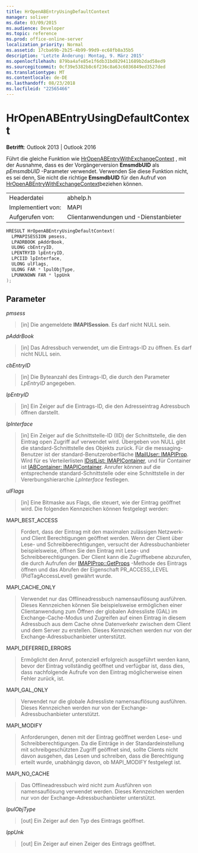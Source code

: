 ```yaml
---
title: HrOpenABEntryUsingDefaultContext
manager: soliver
ms.date: 03/09/2015
ms.audience: Developer
ms.topic: reference
ms.prod: office-online-server
localization_priority: Normal
ms.assetid: 17cba69b-2b25-4b99-99d9-ec68fb8a35b5
description: 'Letzte Änderung: Montag, 9. März 2015'
ms.openlocfilehash: 879ba4afe85e1f6db31bd829411689b2dad58ed9
ms.sourcegitcommit: 0cf39e5382b8c6f236c8a63c6036849ed3527ded
ms.translationtype: MT
ms.contentlocale: de-DE
ms.lasthandoff: 08/23/2018
ms.locfileid: "22565466"
---
```

# <a name="hropenabentryusingdefaultcontext"></a>HrOpenABEntryUsingDefaultContext

  
  
**Betrifft**: Outlook 2013 | Outlook 2016 
  
Führt die gleiche Funktion wie [HrOpenABEntryWithExchangeContext](hropenabentrywithexchangecontext.md) , mit der Ausnahme, dass es der Vorgängerversion **EmsmdbUID** als _pEmsmdbUID_ -Parameter verwendet. Verwenden Sie diese Funktion nicht, es sei denn, Sie nicht die richtige **EmsmdbUID** für den Aufruf von [HrOpenABEntryWithExchangeContext](hropenabentrywithexchangecontext.md)beziehen können.
  
|||
|:-----|:-----|
|Headerdatei  <br/> |abhelp.h  <br/> |
|Implementiert von:  <br/> |MAPI  <br/> |
|Aufgerufen von:  <br/> |Clientanwendungen und -Dienstanbieter  <br/> |
   
```cpp
HRESULT HrOpenABEntryUsingDefaultContext(
  LPMAPISESSION pmsess,
  LPADRBOOK pAddrBook,
  ULONG cbEntryID,
  LPENTRYID lpEntryID,
  LPCIID lpInterface,
  ULONG ulFlags,
  ULONG FAR * lpulObjType,
  LPUNKNOWN FAR * lppUnk
);
```

## <a name="parameters"></a>Parameter

 _pmsess_
  
> [in] Die angemeldete **IMAPISession**. Es darf nicht NULL sein.
    
 _pAddrBook_
  
> [in] Das Adressbuch verwendet, um die Eintrags-ID zu öffnen. Es darf nicht NULL sein.
    
 _cbEntryID_
  
> [in] Die Byteanzahl des Eintrags-ID, die durch den Parameter _LpEntryID_ angegeben. 
    
 _lpEntryID_
  
>  [in] Ein Zeiger auf die Eintrags-ID, die den Adresseintrag Adressbuch öffnen darstellt. 
    
 _lpInterface_
  
> [in] Ein Zeiger auf die Schnittstelle-ID (IID) der Schnittstelle, die den Eintrag open Zugriff auf verwendet wird. Übergeben von NULL gibt die standard-Schnittstelle des Objekts zurück. Für die messaging-Benutzer ist der standard-Benutzeroberfläche [IMailUser: IMAPIProp](imailuserimapiprop.md). Wird für es Verteilerlisten [IDistList: IMAPIContainer](idistlistimapicontainer.md), und für Container ist [IABContainer: IMAPIContainer](iabcontainerimapicontainer.md). Anrufer können auf die entsprechende standard-Schnittstelle oder eine Schnittstelle in der Vererbungshierarchie _LpInterface_ festlegen. 
    
 _ulFlags_
  
> [in] Eine Bitmaske aus Flags, die steuert, wie der Eintrag geöffnet wird. Die folgenden Kennzeichen können festgelegt werden:
    
MAPI_BEST_ACCESS
  
> Fordert, dass der Eintrag mit den maximalen zulässigen Netzwerk- und Client Berechtigungen geöffnet werden. Wenn der Client über Lese- und Schreibberechtigungen, versucht der Adressbuchanbieter beispielsweise, öffnen Sie den Eintrag mit Lese- und Schreibberechtigungen. Der Client kann die Zugriffsebene abzurufen, die durch Aufrufen der [IMAPIProp::GetProps](imapiprop-getprops.md) -Methode des Eintrags öffnen und das Abrufen der Eigenschaft PR_ACCESS_LEVEL (PidTagAccessLevel) gewährt wurde. 
    
MAPI_CACHE_ONLY
  
> Verwendet nur das Offlineadressbuch namensauflösung ausführen. Dieses Kennzeichen können Sie beispielsweise ermöglichen einer Clientanwendung zum Öffnen der globalen Adressliste (GAL) im Exchange-Cache-Modus und Zugreifen auf einen Eintrag in diesem Adressbuch aus dem Cache ohne Datenverkehr zwischen dem Client und dem Server zu erstellen. Dieses Kennzeichen werden nur von der Exchange-Adressbuchanbieter unterstützt.
    
MAPI_DEFERRED_ERRORS
  
> Ermöglicht den Anruf, potenziell erfolgreich ausgeführt werden kann, bevor der Eintrag vollständig geöffnet und verfügbar ist, dass dies, dass nachfolgende Aufrufe von den Eintrag möglicherweise einen Fehler zurück, ist.
    
MAPI_GAL_ONLY
  
> Verwendet nur die globale Adressliste namensauflösung ausführen. Dieses Kennzeichen werden nur von der Exchange-Adressbuchanbieter unterstützt.
    
MAPI_MODIFY
  
> Anforderungen, denen mit der Eintrag geöffnet werden Lese- und Schreibberechtigungen. Da die Einträge in der Standardeinstellung mit schreibgeschützten Zugriff geöffnet sind, sollte Clients nicht davon ausgehen, das Lesen und schreiben, dass die Berechtigung erteilt wurde, unabhängig davon, ob MAPI_MODIFY festgelegt ist.
    
MAPI_NO_CACHE
  
> Das Offlineadressbuch wird nicht zum Ausführen von namensauflösung verwendet werden. Dieses Kennzeichen werden nur von der Exchange-Adressbuchanbieter unterstützt.
    
 _lpulObjType_
  
> [out] Ein Zeiger auf den Typ des Eintrags geöffnet.
    
 _lppUnk_
  
> [out] Ein Zeiger auf einen Zeiger des Eintrags geöffnet.
    

